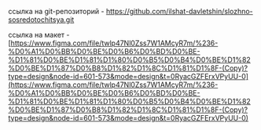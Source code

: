ссылка на git-репозиторий - https://github.com/ilshat-davletshin/slozhno-sosredotochitsya.git

ссылка на макет - [https://www.figma.com/file/twlp47Nl0Zss7W1AMcyR7m/%236-%D0%A1%D0%BB%D0%BE%D0%B6%D0%BD%D0%BE-%D1%81%D0%BE%D1%81%D1%80%D0%B5%D0%B4%D0%BE%D1%82%D0%BE%D1%87%D0%B8%D1%82%D1%8C%D1%81%D1%8F-(Copy)?type=design&node-id=601-573&mode=design&t=0RyacGZFErxVPyUU-0](https://www.figma.com/file/twlp47Nl0Zss7W1AMcyR7m/%236-%D0%A1%D0%BB%D0%BE%D0%B6%D0%BD%D0%BE-%D1%81%D0%BE%D1%81%D1%80%D0%B5%D0%B4%D0%BE%D1%82%D0%BE%D1%87%D0%B8%D1%82%D1%8C%D1%81%D1%8F-(Copy)?type=design&node-id=601-573&mode=design&t=0RyacGZFErxVPyUU-0)
